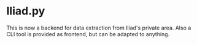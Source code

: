 # Iliad.py
This is now a backend for data extraction from Iliad's private area.
Also a CLI tool is provided as frontend, but can be adapted to anything.